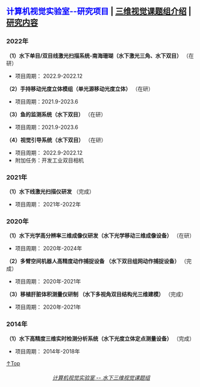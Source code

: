 ## <font color=blue>计算机视觉实验室--研究项目</font> | <a href="/index.html">三维视觉课题组介绍</a> | <a href="/research.html">研究内容</a>

### 2022年 
**（1）水下单目/双目线激光扫描系统-南海珊瑚（水下激光三角、水下双目）** （在研）
* 项目周期： 2022.9-2022.12

**（2）手持移动光度立体模组（单光源移动光度立体）** （在研）
* 项目周期：2021.9-2023.6

**（3）鱼的监测系统（水下双目）** （在研）
* 项目周期：2021.9-2023.6

**（4）视觉引导系统（水下双目）** （在研）
* 项目周期： 2022.9-2022.12
* 附加任务：开发工业双目相机

### 2021年 
**（1）水下线激光扫描仪研发** （完成）
* 项目周期： 2021年-2022年

### 2020年
**（1）水下光学高分辨率三维成像仪研发（水下光学移动三维成像设备）** （在研）
* 项目周期： 2020年-2024年

**（2）多臂空间机器人高精度动作捕捉设备 （水下双目组网动作捕捉设备）** （完成）
* 项目周期： 2020年-2021年
 
**（3）移植肝脏体积测量仪研制 （水下多视角双目结构光三维建模）** （完成）
* 项目周期： 2020年-2021年

### 2014年
**（1）水下高精度三维实时检测分析系统（水下光度立体定点测量设备）** （完成）
* 项目周期： 2014年-2018年

[↑Top](#Top)

<h6 align = "center"> <a href="/index.html">计算机视觉实验室 -- 水下三维视觉课题组</a> </h6>

